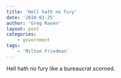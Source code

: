 ```yaml
---
title: 'Hell hath no fury'
date: '2010-01-25'
author: 'Greg Raven'
layout: post
categories:
    - government
tags:
    - 'Milton Friedman'
---
```


Hell hath no fury like a bureaucrat scorned.
